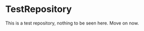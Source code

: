TestRepository
==============

This is a test repository, nothing to be seen here. Move on now. 
 
 
  
 
 
 
 
 
 
 
 
 
 
  
 
 
